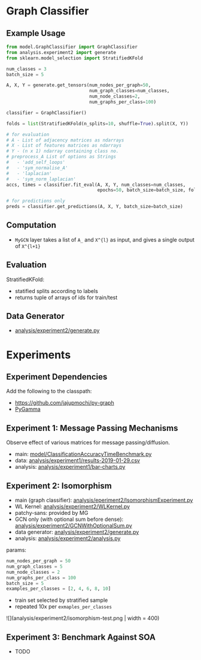 # Graph Classifier

## Example Usage

```python
from model.GraphClassifier import GraphClassifier
from analysis.experiment2 import generate
from sklearn.model_selection import StratifiedKFold

num_classes = 3
batch_size = 5

A, X, Y = generate.get_tensors(num_nodes_per_graph=50,
                               num_graph_classes=num_classes,
                               num_node_classes=2,
                               num_graphs_per_class=100)

classifier = GraphClassifier()

folds = list(StratifiedKFold(n_splits=10, shuffle=True).split(X, Y))

# for evaluation
# A - List of adjacency matrices as ndarrays
# X - List of features matrices as ndarrays
# Y - (n x 1) ndarray containing class no.
# preprocess_A List of options as Strings
#   - 'add_self_loops'
#   - 'sym_normalise_A'
#   - 'laplacian'
#   - 'sym_norm_laplacian'
accs, times = classifier.fit_eval(A, X, Y, num_classes=num_classes,
                                  epochs=50, batch_size=batch_size, folds=folds, verbose=0)

# for predictions only
preds = classifier.get_predictions(A, X, Y, batch_size=batch_size)
```

## Computation

- `MyGCN` layer takes a list of `A_` and `X^{l}` as input, and gives a single output of `X^{l+1}` 

## Evaluation

StratifiedKFold:
- statified splits according to labels
- returns tuple of arrays of ids for train/test

## Data Generator

- [analysis/experiment2/generate.py](analysis/experiment2/generate.py)

# Experiments

## Experiment Dependencies

Add the following to the classpath:
- https://github.com/jajupmochi/py-graph
- [PyGamma](https://github.com/BraintreeLtd/PyGamma)

## Experiment 1: Message Passing Mechanisms

Observe effect of various matrices for message passing/diffusion.

- main: [model/ClassificationAccuracyTimeBenchmark.py](model/ClassificationAccuracyTimeBenchmark.py)
- data: [analysis/experiment1/results-2019-01-29.csv](analysis/experiment1/results-2019-01-29.csv)
- analysis: [analysis/experiment1/bar-charts.py](analysis/experiment1/bar-charts.py)

## Experiment 2: Isomorphism

- main (graph classifier): [analysis/eperiment2/IsomorphismExperiment.py](analysis/experiment2/IsomorphismExperiment.py)
- WL Kernel: [analysis/experiment2/WLKernel.py](analysis/experiment2/WLKernel.py)
- patchy-sans: provided by MG
- GCN only (with optional sum before dense): [analysis/experiment2/GCNWithOptionalSum.py](analysis/experiment2/GCNWithOptionalSum.py)
- data generator: [analysis/experiment2/generate.py](analysis/experiment2/generate.py)
- analysis: [analysis/experiment2/analysis.py](analysis/experiment2/analysis.py)

params:
```python
num_nodes_per_graph = 50
num_graph_classes = 5
num_node_classes = 2
num_graphs_per_class = 100
batch_size = 5
examples_per_classes = [2, 4, 6, 8, 10]
```

- train set selected by stratified sample
- repeated 10x per `exmaples_per_classes`

![](analysis/experiment2/isomorphism-test.png | width = 400)


## Experiment 3: Benchmark Against SOA

- TODO